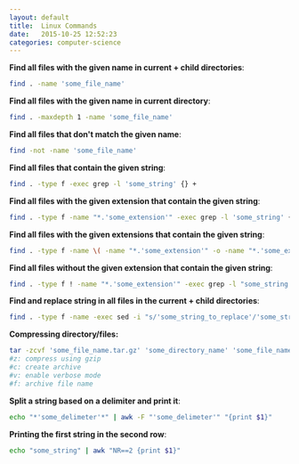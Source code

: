 ```yaml
---
layout: default
title:  Linux Commands 
date:   2015-10-25 12:52:23
categories: computer-science 
---
```


<b>Find all files with the given name in current + child directories</b>: 
```bash
find . -name 'some_file_name'
```

<b>Find all files with the given name in current directory</b>:
```bash
find . -maxdepth 1 -name 'some_file_name' 
```

<b>Find all files that don't match the given name</b>: 
```bash
find -not -name 'some_file_name'  
```

<b>Find all files that contain the given string</b>: 
```bash
find . -type f -exec grep -l 'some_string' {} +  
```

<b>Find all files with the given extension that contain the given string</b>: 
```bash
find . -type f -name "*.'some_extension'" -exec grep -l 'some_string' {} +
```

<b>Find all files with the given extensions that contain the given string</b>:
```bash
find . -type f -name \( -name "*.'some_extension'" -o -name "*.'some_extension'" \) -exec grep -l 'some_string' {} + 
```

<b>Find all files without the given extension that contain the given string</b>:
```bash
find . -type f ! -name "*.'some_extension'" -exec grep -l "some_string' {} +
```

<b>Find and replace string in all files in the current + child directories</b>:
```bash
find . -type f -name -exec sed -i "s/'some_string_to_replace'/'some_string_to_replace_with'/g" *
```

<b>Compressing directory/files:</b>
```bash
tar -zcvf 'some_file_name.tar.gz' 'some_directory_name' 'some_file_name' 'some_file_name'
#z: compress using gzip
#c: create archive
#v: enable verbose mode
#f: archive file name
```

<b>Split a string based on a delimiter and print it</b>:
```bash
echo "*'some_delimeter'*" | awk -F "'some_delimeter'" "{print $1}"
```

<b>Printing the first string in the second row</b>:
```bash
echo "some_string" | awk "NR==2 {print $1}"
```
